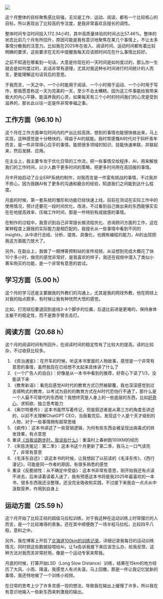 
![](https://rolen.wiki/wp-content/uploads/2025/04/2025-3-1-768x432.png)

这个月整体的目标聚焦感比较强，无论是工作、运动、阅读，都有一个比较核心的目标，所以表现出了比较高的专注度，是我非常喜欢且擅长的调性。

整体时间专注时间投入172.34小时，其中高质量体验的时间占比57.46%。整体的状态比前几个月有所回升，原因可能是我有意识地聚焦在某几个事情上，不让太多事情分散我的注意力。比如我在2025年在收入、阅读时间、运动时间都有着比较明确的要求，这些要求在无形中提醒我每天应该把时间花在什么事情比较好。

之前不知道在哪看到一句话，大意是你现在的一天时间是如何度过的，那么你一生就会是如何度过的，此话非常有道理，尤其对我这种长时间进行时间统计的人而言，更能理解这句话背后的意思。

于我而言，一天之中，一个小时能用于阅读、一个小时用于运动、一个小时用于写作，那我愿意称这一天为完美的一天，至少不会太糟糕。因为这三件事能给我带来极大的内心平静，能滋养我的心灵，如果每天有三个小时的时间我们的心灵是受到滋养的，那长此以往一定是件非常幸福之事。

## 工作方面（96.10 h）

这个月在工作方面单位时间内的产出比较高效，想到的事情也能很快做出来，马上实现，这种感觉是十分畅快的，得益于AI的赋能。我时常感慨AI时代对于斜杆青年而言，是一件非常得心应手的事情，能把很多领域的知识、技能快速串联、并联起来，然后发酵、应用。

在主业上，我主要专攻于优化日常的工作流，把一些事情交给程序、AI，用来解放我们的工作时间，以少人数干更多时间的策略，把更多时间用在高回报的事情。

月中开始启动了企业ERP系统的制作，对我而言是一件蛮有挑战的事情，不过我并不担心，因为我跟AI有了更多的沟通和磨合的经验，知道我们之间能到达什么程度。

月底的时候，第一套系统的雏形和功能已经快速上线，目前在测试在实际工作中的使用情况，预计还要花一段时间优化、改进，不过看到自己做出来的东西能够实实在在地提高效率、压缩工作时间，那是一件特别有成就感的事情。

在制作的过程中，我意识到自己非常擅长做流程优化、咨询顾问方面的工作，这在某种程度上跟我的实际能力是相匹配的，我擅长从一些事情中看到不同的insights，从中进行总结、分析、提炼、具像化，也拥有编程的能力，AI的出现把我这方面能力放大了。

另外，在副业上，我做了一期博客预制站的宣传视频，从设想到完成大概花了快10个多小时，做完的感觉非常好，是我喜欢的样子，我还在视频中潜入了类似小黄车购买的功能，是一个非常有意思的尝试。

## 学习方面（5.00 h）

这个月的学习还是主要跟我的外教们的沟通上，尤其是我的网球外教，他在网球上对我的指点颇多，有时候让我有种恍然大悟的感觉。

比如，打完球后要退回到底线3-4个脚步的位置，后退比前进是更难的，保持身体主躯干的稳定性，而不是靠手臂去击打。

## 阅读方面（20.68 h）

这个月的阅读时间有所回升，在阅读时间的稳定性有了比较大的提高。读的比较杂，不过收获比较多。

1. 《资治通鉴》：在开车的时候，听这本书里面的人物故事，感觉是一个非常有意思的事情，虽然我现在已经想不太起来具体讲了什么了
2. 《一个广告人的自白》：好像是从一本书中看到的推荐，好奇心下读了1/3，没能读下来
3. 《教育新语》：看完后感觉AI时代的教育方式已然被颠覆，我也深深感觉到过去填鸭式的教育，以考试为目的的教育方式在AI时代恐怕行不通了，那什么是一个人最不可替代的东西呢？我想终究是人身上的一些底层的东西，比如[好奇心](https://rolen.wiki/curiosity/)、求知欲、独立思考能力
4. 《奥尔特曼传》：这本书虽然写着传记，但是叙述者是从第三方的角度去讲述的，以前不太理解ChatGPT CEO，当我看完后，发现这个人是个天才级别的人物，对于一些事情拥有超常思维
5. 《疯传》：这本书讲述了一些营销逻辑，为何有些东西会被呈现出病毒式的转发效果，有点意思
6. 重读[《当我谈跑步时，我谈些什么》](https://rolen.wiki/what-i-talk-about-when-i-talk-about-running/)：重温村上春树跑100KM的经历
7. 《宋慈洗冤记：第二季》：这本书这个月更新了第二季，我马上一口气读完了，非常有意思
8. 《毛泽东自述》：读这本书的时候，让我想起了以前读的《毛泽东传》、《西行漫记》，可能是同一作者的原因，有很多熟悉的感觉
9. 重读《反脆弱性：从不确定中受益》：这本书非常有意思，刚开始我还有点读不进去，后来读着读着入迷了，我有预感这本书将是我2025年最喜欢的一本书，很多东西我还没整理，还没完全吸收和实践，不过接下来我会一点点从中汲取营养，作用到自身上

## 运动方面（25.59 h）

这个月开始了比较正经的超级马拉松训练，对于我这种在运动训练上时常摆烂的人而言，是一个比较难得的景象。还在其中顺便跑了一场半程马拉松，比较四平八稳，意料之中。

另外，我在博客上开启了[北海道100km的训练记录](https://rolen.wiki/wish_list/100k-saroma/)，详细记录我每日的运动训练情况，同时把这些数据投喂给AI，让Ta告诉我接下来应该怎么办，给我反馈，这种方法对我而言非常好用，像是一个运动专家来帮我。

月底的时候，打算开始LSD（Long Slow Distance）训练，结果在15km的地方经历了大风、小雨、降温，我感觉人有点失温，马上回撤，那是一件让我记忆犹新的事情，我还特地做了一个训练小视频。

在日常的思考上少了许多灵感一现的想法，导致我在输出上缓慢了许多，所以我在有意识地输入一些新东西来刺激我的输出。